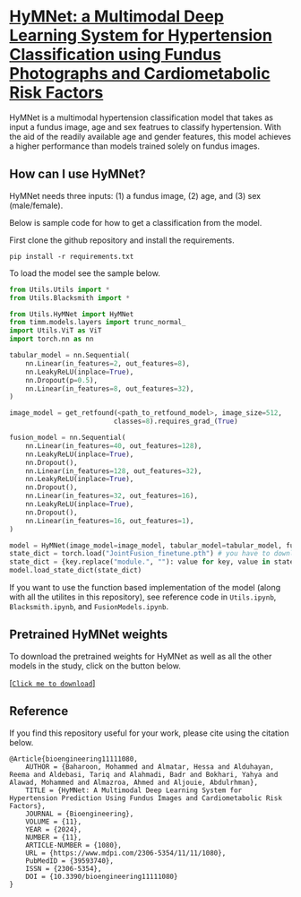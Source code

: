 # [HyMNet: a Multimodal Deep Learning System for Hypertension Classification using Fundus Photographs and Cardiometabolic Risk Factors](https://pubmed.ncbi.nlm.nih.gov/39593740/)
HyMNet is a multimodal hypertension classification model that takes as input a fundus image, age and sex featrues to classify hypertension. With the aid of the readily available age and gender features, this model achieves a higher performance than models trained solely on fundus images.

## How can I use HyMNet?
HyMNet needs three inputs: (1) a fundus image, (2) age, and (3) sex (male/female). 

Below is sample code for how to get a classification from the model.

First clone the github repository and install the requirements.
```
pip install -r requirements.txt
```
To load the model see the sample below.
```python
from Utils.Utils import *
from Utils.Blacksmith import * 

from Utils.HyMNet import HyMNet
from timm.models.layers import trunc_normal_
import Utils.ViT as ViT 
import torch.nn as nn

tabular_model = nn.Sequential(
    nn.Linear(in_features=2, out_features=8),
    nn.LeakyReLU(inplace=True),
    nn.Dropout(p=0.5),
    nn.Linear(in_features=8, out_features=32),
)

image_model = get_retfound(<path_to_retfound_model>, image_size=512,
                          classes=8).requires_grad_(True)

fusion_model = nn.Sequential(
    nn.Linear(in_features=40, out_features=128),
    nn.LeakyReLU(inplace=True),
    nn.Dropout(),
    nn.Linear(in_features=128, out_features=32),
    nn.LeakyReLU(inplace=True),
    nn.Dropout(),
    nn.Linear(in_features=32, out_features=16),
    nn.LeakyReLU(inplace=True),
    nn.Dropout(),
    nn.Linear(in_features=16, out_features=1),
)

model = HyMNet(image_model=image_model, tabular_model=tabular_model, fusion_model=fusion_model).to(device)
state_dict = torch.load("JointFusion_finetune.pth") # you have to download the model first
state_dict = {key.replace("module.", ""): value for key, value in state_dict.items()}
model.load_state_dict(state_dict)

```

If you want to use the function based implementation of the model (along with all the utilites in this repository), see reference code in `Utils.ipynb`, `Blacksmith.ipynb`, and `FusionModels.ipynb`.

## Pretrained HyMNet weights
To download the pretrained weights for HyMNet as well as all the other models in the study, click on the button below.

[[`Click me to download`]](https://drive.google.com/drive/folders/1wT8xKUZvXbubOOSPjD_S11jbqLebexuN?dmr=1&ec=wgc-drive-hero-goto)

## Reference
If you find this repository useful for your work, please cite using the citation below.

```
@Article{bioengineering11111080,
    AUTHOR = {Baharoon, Mohammed and Almatar, Hessa and Alduhayan, Reema and Aldebasi, Tariq and Alahmadi, Badr and Bokhari, Yahya and Alawad, Mohammed and Almazroa, Ahmed and Aljouie, Abdulrhman},
    TITLE = {HyMNet: A Multimodal Deep Learning System for Hypertension Prediction Using Fundus Images and Cardiometabolic Risk Factors},
    JOURNAL = {Bioengineering},
    VOLUME = {11},
    YEAR = {2024},
    NUMBER = {11},
    ARTICLE-NUMBER = {1080},
    URL = {https://www.mdpi.com/2306-5354/11/11/1080},
    PubMedID = {39593740},
    ISSN = {2306-5354},
    DOI = {10.3390/bioengineering11111080}
}
```